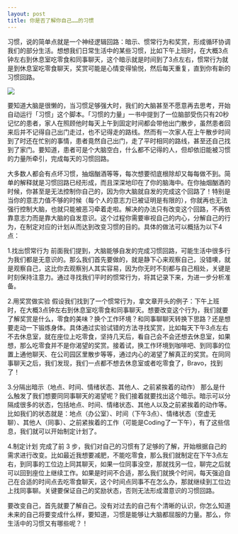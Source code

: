 ```yaml
---
layout: post
title: 你是否了解你自己……的习惯
---
```


习惯，说的简单点就是一个神经逻辑回路：暗示、惯常行为和奖赏，形成循环协调我们的部分生活。想想我们日常生活中的某些习惯，比如下午上班时，在大概3点钟左右到休息室吃零食和同事聊天，这个暗示就是时间到了3点左右，惯常行为就是到休息室吃零食聊天，奖赏可能是心情变得愉悦，然后每天重复，直到你有新的习惯回路。

![](1.pic.jpg)

要知道大脑是很懒的，当习惯足够强大时，我们的大脑甚至不愿意再去思考，开始自动运行「习惯」这个脚本。「习惯的力量」一书中提到了一位脑部受伤只有20秒记忆的患者，家人在照顾他时每天上午到固定时间都会带他出门散步，虽然患者回来后并不记得自己出门走过，也不记得走的路线。然而有一次家人在上午散步时间到了时还在忙别的事情，患者竟然自己出门，走了平时相同的路线，甚至还自己找到了家门。要知道，患者可是个大脑空白，什么都不记得的人，但却依旧能被习惯的力量所牵引，完成每天的习惯回路。

大多数人都会有点坏习惯，抽烟酗酒等等，每次想要彻底根除却又每每做不到。简单的解释就是习惯回路已经形成，而且深深地印在了你的脑海中。在你抽烟酗酒的时候，你甚至是无法控制你自己的，因为你大脑就自发的完成这个回路了！特别是当你的意志力值不够的时候（每个人的意志力已被证明是有限的），你就再也无法强行控制大脑，也就只能被恶习牵着走啦。解决的办法只有改变这个回路，不再依靠意志力而是靠大脑的自发意识。这个过程你需要审视自己的内心，分解自己的行为，在制定对应的计划从而达到改变习惯的目的。具体的做法可以概括为以下4点：

1.找出惯常行为
前面我们提到，大脑能够自发的完成习惯回路，可能生活中很多行为我们都是无意识的。那么我们首先要做的，就是静下心来观察自己，没错噢，就是观察自己，这比你去观察别人其实容易，因为你无时不刻都与自己相处，关键是时刻保持注意力。通过寻找我们平时的惯常行为，将其记录下来，为进一步分析准备。

2.用奖赏做实验
假设我们找到了一个惯常行为，拿文章开头的例子：下午上班时，在大概3点钟左右到休息室吃零食和同事聊天。想要改变这个行为，我们就要了解奖赏是什么，零食的美味？换个工作环境？和同事聊聊天转换下思路？还是想要走动一下锻炼身体。具体通过实验试错的方法寻找奖赏，比如每天下午3点左右不去休息室，就在座位上吃零食，坚持几天后，看自己会不会还想去休息室，如果想，那么吃零食并不是你渴望的奖赏。接着试，换工作环境到咖啡吧、到同事的位置上通他聊天、在公司园区里散步等等，通过内心的渴望了解真正的奖赏。在同同事聊天之后，我们发现，我们一点都不想去休息室或者吃零食了，Bravo，找到了！

3.分隔出暗示（地点、时间、情绪状态、其他人、之前紧挨着的动作）
那么是什么触发了我们想要同同事聊天的渴望呢？我们接着就要找出这个暗示。暗示可以分隔成很多的状态，包括地点、时间、情绪状态、其他人以及之前紧挨着的动作等。比如我们的状态就是：地点（办公室）、时间（下午3点）、情绪状态（空虚无聊）、其他人（同事）、之前紧挨着的工作（可能是Coding了一下午），有了这些信息，我们就可以开始制定计划了。

4.制定计划
完成了前 3 步，我们对自己的习惯有了足够的了解，开始根据自己的需求进行改变。比如最近我想要减肥，不能吃零食，那么我们就制定在下午3点左右，到同事的工位边上同其聊天，如果一位同事没空，那就找另一位，聊完之后就可以回到座位上继续工作。如果是时间不合适，那么我们就换个时间，每天强迫自己在合适的时间点去吃零食聊天，这个时间点同事不在怎么办，那就继续到工位边上找同事聊。关键要保证自己的奖励状态，否则无法形成潜意识的习惯回路。

要改变自己，首先就要了解自己。没有对过去的自己有个清晰的认识，你怎么知道未来的自己将要变成什么样，要知道，习惯是能够让大脑都屈服的力量。那么，你生活中的习惯又有哪些呢？！




